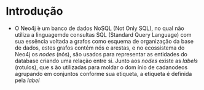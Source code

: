 # Introdução
  * O Neo4j ́e um banco de dados NoSQL (Not Only SQL), no qual não utiliza a linguagemde consultas SQL (Standard Query Language) com sua essência voltada a grafos como esquema
    de organização da base de dados, estes grafos contém nós e arestas, e no ecossistema do Neo4j os *nodes* (nós), são usados para representar as entidades do database criando
    uma relação entre si. Junto aos *nodes* existe as *labels* (rotulos), que s ̃ao utilizadas para moldar o dom ́ınio de cadanodeos agrupando em conjuntos conforme sua etiqueta, a
    etiqueta é definida pela *label*
